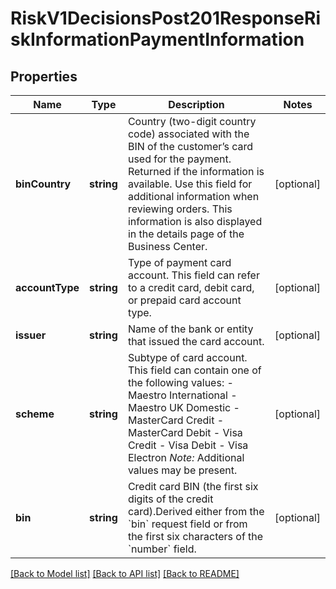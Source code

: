 # RiskV1DecisionsPost201ResponseRiskInformationPaymentInformation

## Properties
Name | Type | Description | Notes
------------ | ------------- | ------------- | -------------
**binCountry** | **string** | Country (two-digit country code) associated with the BIN of the customer’s card used for the payment. Returned if the information is available. Use this field for additional information when reviewing orders. This information is also displayed in the details page of the Business Center. | [optional] 
**accountType** | **string** | Type of payment card account. This field can refer to a credit card, debit card, or prepaid card account type. | [optional] 
**issuer** | **string** | Name of the bank or entity that issued the card account. | [optional] 
**scheme** | **string** | Subtype of card account. This field can contain one of the following values: - Maestro International - Maestro UK Domestic - MasterCard Credit - MasterCard Debit - Visa Credit - Visa Debit - Visa Electron *Note:* Additional values may be present. | [optional] 
**bin** | **string** | Credit card BIN (the first six digits of the credit card).Derived either from the &#x60;bin&#x60; request field or from the first six characters of the &#x60;number&#x60; field. | [optional] 

[[Back to Model list]](../README.md#documentation-for-models) [[Back to API list]](../README.md#documentation-for-api-endpoints) [[Back to README]](../README.md)


